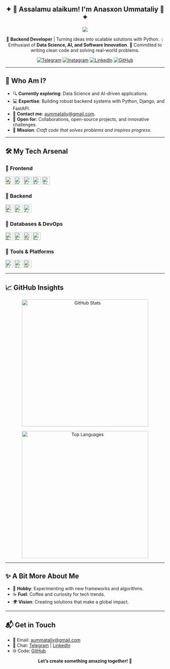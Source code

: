 <p align="center">
  <h2 align="center">✦ 👋 Assalamu alaikum! I'm Anasxon Ummataliy 🚀 ✦</h2>
</p>

<p align="center">
  <img src="https://capsule-render.vercel.app/api?type=waving&color=gradient&height=120&section=header&text=Welcome%20to%20my%20GitHub!&fontAlign=50&fontAlignY=40&desc=Developer%20Journey%20Since%202024&descAlign=50&descAlignY=70" />
</p>


<p align="center">
  🐍 <strong>Backend Developer</strong> | Turning ideas into scalable solutions with Python.  
  💡 Enthusiast of <strong>Data Science, AI, and Software Innovation</strong>.  
  🌟 Committed to writing clean code and solving real-world problems.
</p>

<p align="center">
  <a href="https://t.me/anasxonummataliy"><img src="https://img.shields.io/badge/Telegram-2CA5E0?style=flat-square&logo=telegram&logoColor=white" alt="Telegram"></a>
  <a href="https://instagram.com/anasxon_ummataliy"><img src="https://img.shields.io/badge/Instagram-E4405F?style=flat-square&logo=instagram&logoColor=white" alt="Instagram"></a>
  <a href="https://linkedin.com/in/anaskhon-ummataliy-9a02b0339"><img src="https://img.shields.io/badge/LinkedIn-0A66C2?style=flat-square&logo=linkedin&logoColor=white" alt="LinkedIn"></a>
  <a href="https://github.com/anasxonummataliy"><img src="https://img.shields.io/badge/GitHub-181717?style=flat-square&logo=github&logoColor=white" alt="GitHub"></a>
</p>

---

## 🌟 Who Am I?
- 🔍 **Currently exploring**: Data Science and AI-driven applications.  
- 💻 **Expertise**: Building robust backend systems with Python, Django, and FastAPI.  
- 📧 **Contact me**: [aummataliy@gmail.com](mailto:aummataliy@gmail.com).  
- 🤝 **Open for**: Collaborations, open-source projects, and innovative challenges.  
- 🎯 **Mission**: *Craft code that solves problems and inspires progress.*

---

## 🛠 My Tech Arsenal

### 🔸 **Frontend**
<p>
  <code><img height='25' src="https://img.shields.io/badge/HTML5-E34F26?style=flat-square&logo=html5&logoColor=white" alt="HTML5"></code>
 <code><img height='25' src="https://img.shields.io/badge/CSS3-1572B6?style=flat-square&logo=css3&logoColor=white" alt="CSS3"></code>
<code><img height='25'src="https://img.shields.io/badge/Sass-CC6699?style=flat-square&logo=sass&logoColor=white" alt="Sass"></code>
<code><img height='25' src="https://img.shields.io/badge/SCSS-CC6699?style=flat-square&logo=sass&logoColor=white" alt="SCSS"></code>
<code><img height='25' src="https://img.shields.io/badge/JavaScript-F7DF1E?style=flat-square&logo=javascript&logoColor=black" alt="JavaScript"></code>
</p>

### 🔸 **Backend**
<p>
<code><img height='25'  src="https://img.shields.io/badge/Python-3776AB?style=flat-square&logo=python&logoColor=white" alt="Python"></code>
<code><img height='25' src="https://img.shields.io/badge/Django-092E20?style=flat-square&logo=django&logoColor=white" alt="Django"></code>
<code><img height='25'  src="https://img.shields.io/badge/FastAPI-009688?style=flat-square&logo=fastapi&logoColor=white" alt="FastAPI"></code>
</p>

### 🔸 **Databases & DevOps**
<p>
 <code><img height='25'  src="https://img.shields.io/badge/MySQL-4479A1?style=flat-square&logo=mysql&logoColor=white" alt="MySQL"></code>
<code><img height='25'  src="https://img.shields.io/badge/PostgreSQL-336791?style=flat-square&logo=postgresql&logoColor=white" alt="PostgreSQL"></code>
<code><img height='25'  src="https://img.shields.io/badge/SQLite-003B57?style=flat-square&logo=sqlite&logoColor=white" alt="SQLite"></code>
<code><img height='25'  src="https://img.shields.io/badge/Docker-2496ED?style=flat-square&logo=docker&logoColor=white" alt="Docker"></code>
</p>

### 🔸 **Tools & Platforms**
<p>
<code><img height='25'  src="https://img.shields.io/badge/Git-F05032?style=flat-square&logo=git&logoColor=white" alt="Git"></code>
<code><img height='25'  src="https://img.shields.io/badge/macOS-000000?style=flat-square&logo=apple&logoColor=white" alt="macOS"></code>
<code><img height='25'  src="https://img.shields.io/badge/VS_Code-007ACC?style=flat-square&logo=visual-studio-code&logoColor=white" alt="VS Code"></code>
</p>


---

## 📈 GitHub Insights
<p align="center">
  <img src="https://github-readme-stats.vercel.app/api?username=anasxonummataliy&show_icons=true&theme=dracula" alt="GitHub Stats" width="400"/>

</p>
<p align="center">
  <img src="https://github-readme-stats.vercel.app/api/top-langs/?username=anasxonummataliy&layout=compact&theme=dracula" alt="Top Languages" width="400"/>
</p>

---

## ✨ A Bit More About Me
- 🧩 **Hobby**: Experimenting with new frameworks and algorithms.  
- ☕ **Fuel**: Coffee and curiosity for tech trends.  
- 🌍 **Vision**: Creating solutions that make a global impact.  

---

## 📬 Get in Touch
- 📧 Email: [aummataliy@gmail.com](mailto:aummataliy@gmail.com)  
- 💬 Chat: [Telegram](https://t.me/anasxon_ummataliy) | [LinkedIn](https://linkedin.com/in/anaskhon-ummataliy-9a02b0339)  
- 🌐 Code: [GitHub](https://github.com/anasxonummataliy)  

<p align="center">
  <strong>Let’s create something amazing together! 🌟</strong>
</p>
